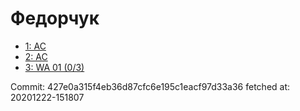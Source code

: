 # Федорчук
- [1: AC](1.md)
- [2: AC](2.md)
- [3: WA 01 (0/3)](3.md)

Commit: 427e0a315f4eb36d87cfc6e195c1eacf97d33a36
 fetched at: 20201222-151807
